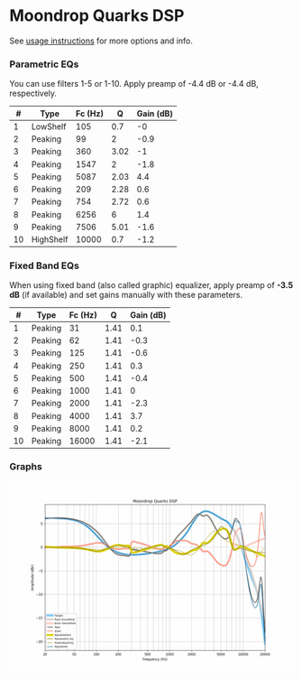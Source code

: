 # Moondrop Quarks DSP
See [usage instructions](https://github.com/jaakkopasanen/AutoEq#usage) for more options and info.

### Parametric EQs
You can use filters 1-5 or 1-10. Apply preamp of -4.4 dB or -4.4 dB, respectively.

|   # | Type      |   Fc (Hz) |    Q |   Gain (dB) |
|-----|-----------|-----------|------|-------------|
|   1 | LowShelf  |       105 | 0.7  |        -0   |
|   2 | Peaking   |        99 | 2    |        -0.9 |
|   3 | Peaking   |       360 | 3.02 |        -1   |
|   4 | Peaking   |      1547 | 2    |        -1.8 |
|   5 | Peaking   |      5087 | 2.03 |         4.4 |
|   6 | Peaking   |       209 | 2.28 |         0.6 |
|   7 | Peaking   |       754 | 2.72 |         0.6 |
|   8 | Peaking   |      6256 | 6    |         1.4 |
|   9 | Peaking   |      7506 | 5.01 |        -1.6 |
|  10 | HighShelf |     10000 | 0.7  |        -1.2 |

### Fixed Band EQs
When using fixed band (also called graphic) equalizer, apply preamp of **-3.5 dB** (if available) and set gains manually with these parameters.

|   # | Type    |   Fc (Hz) |    Q |   Gain (dB) |
|-----|---------|-----------|------|-------------|
|   1 | Peaking |        31 | 1.41 |         0.1 |
|   2 | Peaking |        62 | 1.41 |        -0.3 |
|   3 | Peaking |       125 | 1.41 |        -0.6 |
|   4 | Peaking |       250 | 1.41 |         0.3 |
|   5 | Peaking |       500 | 1.41 |        -0.4 |
|   6 | Peaking |      1000 | 1.41 |         0   |
|   7 | Peaking |      2000 | 1.41 |        -2.3 |
|   8 | Peaking |      4000 | 1.41 |         3.7 |
|   9 | Peaking |      8000 | 1.41 |         0.2 |
|  10 | Peaking |     16000 | 1.41 |        -2.1 |

### Graphs
![](./Moondrop%20Quarks%20DSP.png)
